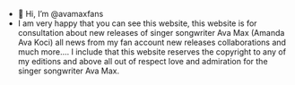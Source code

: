 - 👋 Hi, I’m @avamaxfans
- I am very happy that you can see this website, this website is for consultation about new releases of singer songwriter Ava Max (Amanda Ava Koci) all news from my fan account new releases collaborations and much more....
I include that this website reserves the copyright to any of my editions and above all out of respect love and admiration for the singer songwriter Ava Max.
